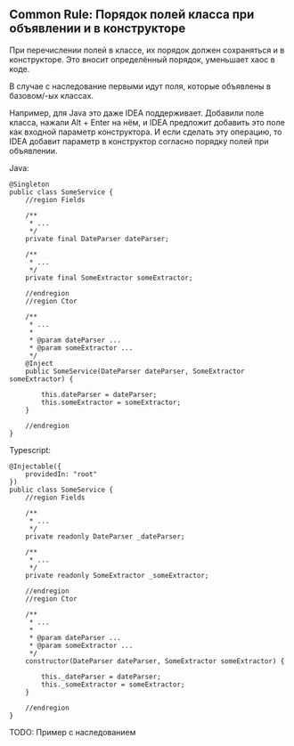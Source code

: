 ## Common Rule: Порядок полей класса при объявлении и в конструкторе



При перечислении полей в классе, их порядок должен сохраняться и в конструкторе. Это вносит определённый порядок, уменьшает хаос в коде.

В случае с наследование первыми идут поля, которые объявлены в базовом/-ых классах.

Например, для Java это даже IDEA поддерживает. Добавили поле класса, нажали Alt + Enter на нём, и IDEA предложит добавить это поле как входной параметр конструктора. И если сделать эту операцию, то IDEA добавит параметр в конструктор согласно порядку полей при объявлении. 

Java:

```
@Singleton
public class SomeService {
    //region Fields
    
    /**
     * ...
     */
    private final DateParser dateParser;
    
    /**
     * ...
     */
    private final SomeExtractor someExtractor;
    
    //endregion
    //region Ctor
    
    /**
     * ...
     *
     * @param dateParser ...
     * @param someExtractor ...
     */
    @Inject
    public SomeService(DateParser dateParser, SomeExtractor someExtractor) {
    
        this.dateParser = dateParser;
        this.someExtractor = someExtractor;
    }
    
    //endregion
}
```

Typescript:

```
@Injectable({
    providedIn: "root"
})
public class SomeService {
    //region Fields
    
    /**
     * ...
     */
    private readonly DateParser _dateParser;
    
    /**
     * ...
     */
    private readonly SomeExtractor _someExtractor;
    
    //endregion
    //region Ctor
    
    /**
     * ...
     *
     * @param dateParser ...
     * @param someExtractor ...
     */
    constructor(DateParser dateParser, SomeExtractor someExtractor) {
    
        this._dateParser = dateParser;
        this._someExtractor = someExtractor;
    }
    
    //endregion
}
```



TODO: Пример с наследованием

